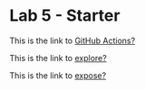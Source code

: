 # Lab 5 - Starter

This is the link to [GitHub Actions?](https://github.com/ucsdalexis/introduction-to-github/)

This is the link to [explore?](https://ucsdalexis.github.io/sp23-cse110-lab5/explore.html)

This is the link to [expose?](https://ucsdalexis.github.io/sp23-cse110-lab5/expose.html)
